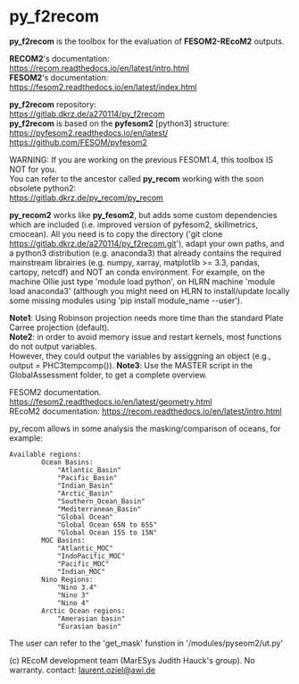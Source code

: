 # py_f2recom

**py_f2recom** is the toolbox for the evaluation of **FESOM2-REcoM2** outputs.

**RECOM2**'s documentation:  
https://recom.readthedocs.io/en/latest/intro.html  
**FESOM2**'s documentation:  
https://fesom2.readthedocs.io/en/latest/index.html  


**py_f2recom** repository:  
https://gitlab.dkrz.de/a270114/py_f2recom  
**py_f2recom** is based on the **pyfesom2** [python3] structure:  
https://pyfesom2.readthedocs.io/en/latest/  
https://github.com/FESOM/pyfesom2

WARNING: If you are working on the previous FESOM1.4, this toolbox IS NOT for you.  
You can refer to the ancestor called **py_recom** working with the soon obsolete python2:  
https://gitlab.dkrz.de/py_recom/py_recom

**py_recom2** works like **py_fesom2**, but adds some custom dependencies which are included (i.e. improved version of pyfesom2, skillmetrics, cmocean). All you need is to copy the directory ('git clone https://gitlab.dkrz.de/a270114/py_f2recom.git'), adapt your own paths, and a python3 distribution (e.g. anaconda3) that already contains the required mainstream librairies (e.g. numpy, xarray, matplotlib >= 3.3, pandas, cartopy, netcdf) and NOT an conda environment. For example, on the machine Ollie just type 'module load python', on HLRN machine  'module load anaconda3' (although you might need on HLRN to install/update locally some missing modules using 'pip install module_name --user').
 
**Note1**: Using Robinson projection needs more time than the standard Plate Carree projection (default).  
**Note2**: in order to avoid memory issue and restart kernels, most functions do not output variables.  
However, they could output the variables by assiggning an object (e.g., output = PHC3tempcomp()). 
**Note3**: Use the MASTER script in the GlobalAssessment folder, to get a complete overview.

FESOM2 documentation. https://fesom2.readthedocs.io/en/latest/geometry.html  
REcoM2 documentation: https://recom.readthedocs.io/en/latest/intro.html

py_recom allows in some analysis the masking/comparison of oceans, for example:

    Available regions:
            Ocean Basins:
                "Atlantic_Basin"
                "Pacific_Basin"
                "Indian_Basin"
                "Arctic_Basin"
                "Southern_Ocean_Basin"
                "Mediterranean_Basin"
                "Global Ocean"
                "Global Ocean 65N to 65S"
                "Global Ocean 15S to 15N"
            MOC Basins:
                "Atlantic_MOC"
                "IndoPacific_MOC"
                "Pacific_MOC"
                "Indian_MOC"
            Nino Regions:
                "Nino 3.4"
                "Nino 3"
                "Nino 4"
            Arctic Ocean regions:
                "Amerasian basin"
                "Eurasian basin"

The user can refer to the 'get_mask' funstion in '/modules/pyseom2/ut.py'

(c) REcoM development team (MarESys Judith Hauck's group). No warranty. contact: laurent.oziel@awi.de
